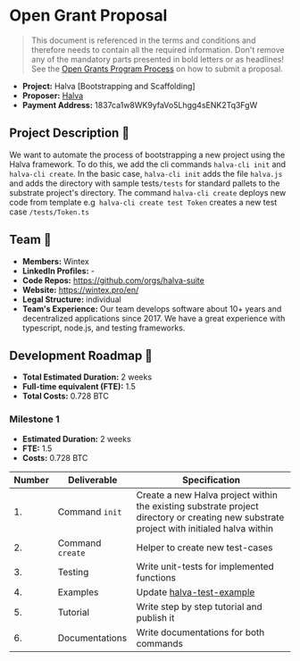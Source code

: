 # Open Grant Proposal

> This document is referenced in the terms and conditions and therefore needs to contain all the required information. Don't remove any of the mandatory parts presented in bold letters or as headlines! See the [Open Grants Program Process](https://github.com/w3f/Open-Grants-Program/blob/master/README_2.md) on how to submit a proposal.

* **Project:** Halva [Bootstrapping and Scaffolding]
* **Proposer:** [Halva](https://github.com/halva-suite/halva)
* **Payment Address:** 1837ca1w8WK9yfaVo5Lhgg4sENK2Tq3FgW

## Project Description :page_facing_up:

We want to automate the process of bootstrapping a new project using the Halva framework. To do this, we add the cli commands `halva-cli init` and` halva-cli create`. In the basic case, `halva-cli init` adds the file `halva.js` and adds the directory with sample tests`/tests` for standard pallets to the substrate project's directory. The command `halva-cli create` deploys new code from template e.g` halva-cli create test Token` creates a new test case `/tests/Token.ts`

## Team :busts_in_silhouette:

* **Members:** Wintex
* **LinkedIn Profiles:** -
* **Code Repos:** https://github.com/orgs/halva-suite
* **Website:** https://wintex.pro/en/
* **Legal Structure:** individual
* **Team's Experience:** Our team develops software about 10+ years and decentralized applications since 2017. We have a great experience with typescript, node.js, and testing frameworks.

## Development Roadmap :nut_and_bolt:

* **Total Estimated Duration:** 2 weeks
* **Full-time equivalent (FTE):** 1.5
* **Total Costs:** 0.728 BTC

### Milestone 1

* **Estimated Duration:** 2 weeks
* **FTE:** 1.5
* **Costs:** 0.728 BTC

| Number | Deliverable | Specification |
| ------------- | ------------- | ------------- |
| 1. | Command `init` | Create a new Halva project within the existing substrate project directory or creating new substrate project with initialed halva within |
| 2. | Command `create` | Helper to create new test-cases |
| 3. | Testing | Write unit-tests for implemented functions |
| 4. | Examples | Update [halva-test-example](https://github.com/halva-suite/halva-test-example) |
| 5. | Tutorial | Write step by step tutorial and publish it |
| 6. | Documentations | Write documentations for both commands |
